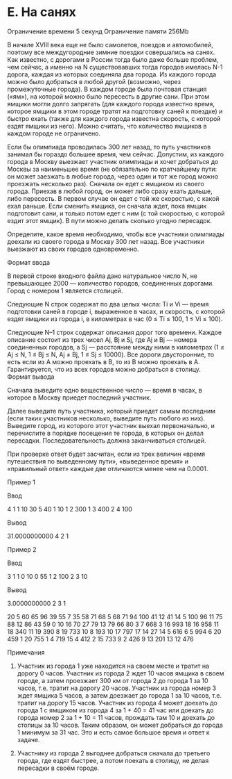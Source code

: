 # E. На санях

Ограничение времени	5 секунд
Ограничение памяти	256Mb

В начале XVIII века еще не было самолетов, поездов и автомобилей, поэтому все междугородние зимние поездки совершались на санях. Как известно, с дорогами в России тогда было даже больше проблем, чем сейчас, а именно на N существовавших тогда городов имелась N-1 дорога, каждая из которых соединяла два города. Из каждого города можно было добраться в любой другой (возможно, через промежуточные города). В каждом городе была почтовая станция («ям»), на которой можно было пересесть в другие сани. При этом ямщики могли долго запрягать (для каждого города известно время, которое ямщики в этом городе тратят на подготовку саней к поездке) и быстро ехать (также для каждого города известна скорость, с которой ездят ямщики из него). Можно считать, что количество ямщиков в каждом городе не ограничено.

Если бы олимпиада проводилась 300 лет назад, то путь участников занимал бы гораздо большее время, чем сейчас. Допустим, из каждого города в Москву выезжает участник олимпиады и хочет добраться до Москвы за наименьшее время (не обязательно по кратчайшему пути: он может заезжать в любые города, через один и тот же город можно проезжать несколько раз). Сначала он едет с ямщиком из своего города. Приехав в любой город, он может либо сразу ехать дальше, либо пересесть. В первом случае он едет с той же скоростью, с какой ехал раньше. Если сменить ямщика, он сначала ждет, пока ямщик подготовит сани, и только потом едет с ним (с той скоростью, с которой ездит этот ямщик). В пути можно делать сколько угодно пересадок.

Определите, какое время необходимо, чтобы все участники олимпиады доехали из своего города в Москву 300 лет назад. Все участники выезжают из своих городов одновременно.

Формат ввода

В первой строке входного файла дано натуральное число N, не превышающее 2000 — количество городов, соединенных дорогами. Город с номером 1 является столицей.

Следующие N строк содержат по два целых числа: Ti и Vi — время подготовки саней в городе i, выраженное в часах, и скорость, с которой ездят ямщики из города i, в километрах в час (0 ≤ Ti ≤ 100, 1 ≤ Vi ≤ 100).

Следующие N–1 строк содержат описания дорог того времени. Каждое описание состоит из трех чисел Aj, Bj и Sj, где Aj и Bj — номера соединенных городов, а Sj — расстояние между ними в километрах (1 ≤ Aj ≤ N, 1 ≤ Bj ≤ N, Aj ≠ Bj, 1 ≤ Sj ≤ 10000). Все дороги двусторонние, то есть если из A можно проехать в B, то из B можно проехать в A. Гарантируется, что из всех городов можно добраться в столицу.
Формат вывода

Сначала выведите одно вещественное число — время в часах, в которое в Москву приедет последний участник.

Далее выведите путь участника, который приедет самым последним (если таких участников несколько, выведите путь любого из них). Выведите город, из которого этот участник выехал первоначально, и перечислите в порядке посещения те города, в которых он делал пересадки. Последовательность должна заканчиваться столицей.

При проверке ответ будет засчитан, если из трех величин «время путешествия по выведенному пути», «выведенное время» и «правильный ответ» каждые две отличаются менее чем на 0.0001. 


Пример 1

Ввод

4
1 1
10 30
5 40
1 10
1 2 300
1 3 400
2 4 100

Вывод

31.0000000000
4 2 1

Пример 2

Ввод

3
1 1
0 10
0 55
1 2 100
2 3 10

Вывод

3.0000000000
2 3 1


20
5 60
65 96
39 55
7 35
58 71
68 5
68 71
94 100
41 12
41 14
5 100
96 11
75 88
12 86
43 59
0 10
16 70
27 79
13 79
66 80
3 7 668
3 16 993
18 16 958
11 18 340
11 19 390
8 19 733
10 8 193
10 17 797
17 14 27
14 5 616
6 5 994
6 20 459
1 20 755
1 4 719
15 4 412
2 15 733
9 2 426
9 13 201
13 12 476


Примечания

1. Участник из города 1 уже находится на своем месте и тратит на дорогу 0 часов. Участник из города 2 ждет 10 часов ямщика в своем городе, а затем проезжает 300 км от города 2 до города 1 за 10 часов, т.е. тратит на дорогу 20 часов. Участник из города номер 3 ждет ямщика 5 часов, а затем доезжает до города 1 за 10 часов, т.е. тратит на дорогу 15 часов. Участник из города 4 может доехать до города 1 с ямщиком из города 4 за 1 + 40 = 41 час или доехать до города номер 2 за 1 + 10 = 11 часов, прождать там 10 и доехать до столицы за 10 часов. Таким образом, он может добраться до города 1 минимум за 31 час. Это и есть самое большое время и ответ к задаче.

2. Участнику из города 2 выгоднее добраться сначала до третьего города, где ездят быстрее, а потом поехать в столицу, не делая пересадки в своём городе.

